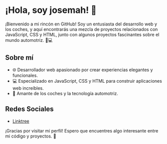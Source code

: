 # ¡Hola, soy josemah! 👋

¡Bienvenido a mi rincón en GitHub! Soy un entusiasta del desarrollo web y los coches, y aquí encontrarás una mezcla de proyectos relacionados con JavaScript, CSS y HTML, junto con algunos proyectos fascinantes sobre el mundo automotriz. 🚗💻

## Sobre mí

- 🌐 Desarrollador web apasionado por crear experiencias elegantes y funcionales.
- 💻 Especializado en JavaScript, CSS y HTML para construir aplicaciones web increíbles.
- 🚗 Amante de los coches y la tecnología automotriz.

## Redes Sociales

- [Linktree](https://linktr.ee/JoseMah)

¡Gracias por visitar mi perfil! Espero que encuentres algo interesante entre mi código y proyectos. 🚀
